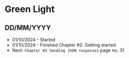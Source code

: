 # Green Light

DD/MM/YYYY
--------
- 01/10/2024 - Started 
- 01/10/2024 - Finished Chapter #2: Getting started
- Next: `Chapter #3 Sending JSON responses` page no. 31